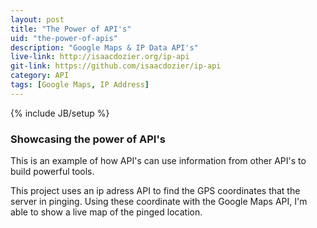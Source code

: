 ```yaml
---
layout: post
title: "The Power of API's"
uid: "the-power-of-apis"
description: "Google Maps & IP Data API's"
live-link: http://isaacdozier.org/ip-api
git-link: https://github.com/isaacdozier/ip-api
category: API
tags: [Google Maps, IP Address]
---
```

{% include JB/setup %}

### Showcasing the power of API's

This is an example of how API's can use information from other API's to build powerful tools.

This project uses an ip adress API to find the GPS coordinates that the server in pinging. Using these coordinate with the Google Maps API, I'm able to show a live map of the pinged location.